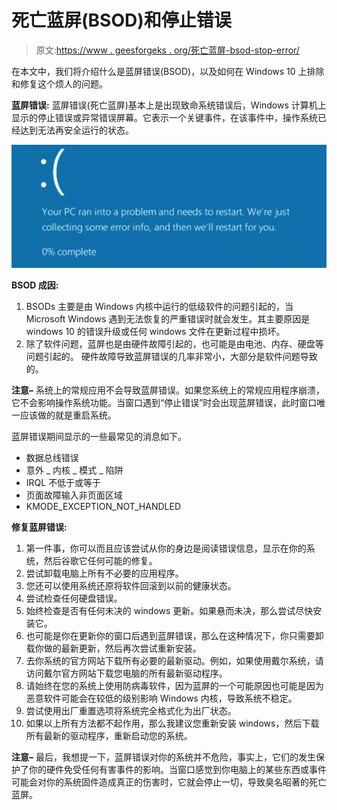# 死亡蓝屏(BSOD)和停止错误

> 原文:[https://www . geesforgeks . org/死亡蓝屏-bsod-stop-error/](https://www.geeksforgeeks.org/blue-screen-of-death-bsod-and-stop-error/)

在本文中，我们将介绍什么是蓝屏错误(BSOD)，以及如何在 Windows 10 上排除和修复这个烦人的问题。

**蓝屏错误:**
蓝屏错误(死亡蓝屏)基本上是出现致命系统错误后，Windows 计算机上显示的停止错误或异常错误屏幕。它表示一个关键事件，在该事件中，操作系统已经达到无法再安全运行的状态。

![](img/cc7f20a1f227777af4e704cec8bb2589.png)

**BSOD 成因:**

1.  BSODs 主要是由 Windows 内核中运行的低级软件的问题引起的，当 Microsoft Windows 遇到无法恢复的严重错误时就会发生。其主要原因是 windows 10 的错误升级或任何 windows 文件在更新过程中损坏。
2.  除了软件问题，蓝屏也是由硬件故障引起的，也可能是由电池、内存、硬盘等问题引起的。
    硬件故障导致蓝屏错误的几率非常小，大部分是软件问题导致的。

**注意–**
系统上的常规应用不会导致蓝屏错误。如果您系统上的常规应用程序崩溃，它不会影响操作系统功能。当窗口遇到“停止错误”时会出现蓝屏错误，此时窗口唯一应该做的就是重启系统。

蓝屏错误期间显示的一些最常见的消息如下。

*   数据总线错误
*   意外 _ 内核 _ 模式 _ 陷阱
*   IRQL 不低于或等于
*   页面故障输入非页面区域
*   KMODE_EXCEPTION_NOT_HANDLED

**修复蓝屏错误:**

1.  第一件事，你可以而且应该尝试从你的身边是阅读错误信息，显示在你的系统，然后谷歌它任何可能的修复。
2.  尝试卸载电脑上所有不必要的应用程序。
3.  您还可以使用系统还原将软件回滚到以前的健康状态。
4.  尝试检查任何硬盘错误。
5.  始终检查是否有任何未决的 windows 更新。如果悬而未决，那么尝试尽快安装它。
6.  也可能是你在更新你的窗口后遇到蓝屏错误，那么在这种情况下，你只需要卸载你做的最新更新，然后再次尝试重新安装。
7.  去你系统的官方网站下载所有必要的最新驱动。例如，如果使用戴尔系统，请访问戴尔官方网站下载您电脑的所有最新驱动程序。
8.  请始终在您的系统上使用防病毒软件，因为蓝屏的一个可能原因也可能是因为恶意软件可能会在较低的级别影响 Windows 内核，导致系统不稳定。
9.  尝试使用出厂重置选项将系统完全格式化为出厂状态。
10.  如果以上所有方法都不起作用，那么我建议您重新安装 windows，然后下载所有最新的驱动程序，重新启动您的系统。

**注意–**
最后，我想提一下，蓝屏错误对你的系统并不危险，事实上，它们的发生保护了你的硬件免受任何有害事件的影响。当窗口感觉到你电脑上的某些东西或事件可能会对你的系统固件造成真正的伤害时，它就会停止一切，导致臭名昭著的死亡蓝屏。